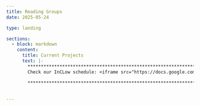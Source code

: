 ```yaml
---
title: Reading Groups
date: 2025-05-24

type: landing

sections:
  - block: markdown
    content:
      title: Current Projects
      text: |-
        **********************************************************************************        
        Check our InCLow schedule: <iframe src="https://docs.google.com/document/d/e/2PACX-1vT2MREUWLgo1hxuo8DEYlyFa9ggTjOy7LzFzAs6wkd2VH_QpB2WGPQkClcGhiIMX0NCtG3RWlCtWt_F/pub?embedded=true"></iframe>

        **********************************************************************************
        
 
---
```

